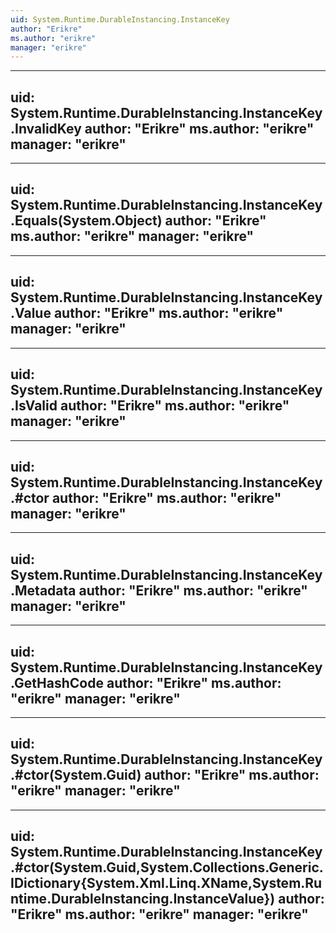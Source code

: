 ```yaml
---
uid: System.Runtime.DurableInstancing.InstanceKey
author: "Erikre"
ms.author: "erikre"
manager: "erikre"
---
```


---
uid: System.Runtime.DurableInstancing.InstanceKey.InvalidKey
author: "Erikre"
ms.author: "erikre"
manager: "erikre"
---

---
uid: System.Runtime.DurableInstancing.InstanceKey.Equals(System.Object)
author: "Erikre"
ms.author: "erikre"
manager: "erikre"
---

---
uid: System.Runtime.DurableInstancing.InstanceKey.Value
author: "Erikre"
ms.author: "erikre"
manager: "erikre"
---

---
uid: System.Runtime.DurableInstancing.InstanceKey.IsValid
author: "Erikre"
ms.author: "erikre"
manager: "erikre"
---

---
uid: System.Runtime.DurableInstancing.InstanceKey.#ctor
author: "Erikre"
ms.author: "erikre"
manager: "erikre"
---

---
uid: System.Runtime.DurableInstancing.InstanceKey.Metadata
author: "Erikre"
ms.author: "erikre"
manager: "erikre"
---

---
uid: System.Runtime.DurableInstancing.InstanceKey.GetHashCode
author: "Erikre"
ms.author: "erikre"
manager: "erikre"
---

---
uid: System.Runtime.DurableInstancing.InstanceKey.#ctor(System.Guid)
author: "Erikre"
ms.author: "erikre"
manager: "erikre"
---

---
uid: System.Runtime.DurableInstancing.InstanceKey.#ctor(System.Guid,System.Collections.Generic.IDictionary{System.Xml.Linq.XName,System.Runtime.DurableInstancing.InstanceValue})
author: "Erikre"
ms.author: "erikre"
manager: "erikre"
---
